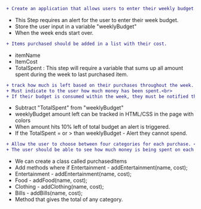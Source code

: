 ```diff 
+ Create an application that allows users to enter their weekly budget.
```

- This Step requires an alert for the user to enter their week budget.
- Store the user input in a variable "weeklyBudget"
- When the week ends start over.



```diff
+ Items purchased should be added in a list with their cost.
```

- itemName
- ItemCost
- TotalSpent : This step will require a variable that sums up all amount spent during the week to last purchased item.


```diff
+ track how much is left based on their purchases throughout the week. <br>
+ Must indicate to the user how much money has been spent.<br>
+ If their budget is consumed within the week, they must be notified that they cannot purchase additional items.
```

- Subtract "TotalSpent" from "weeklyBudget"
- weeklyBudget amount left can be tracked in HTML/CSS in the page with colors
- When amount hits 10% left of total budget an alert is triggered.
- If the TotalSpent = or > than weeklyBudget - Alert they cannot spend.

```diff
+ Allow the user to choose between four categories for each purchase. <br>
+ The user should be able to see how much money is being spent on each of the four categories.
```

- We can create a class called purchasedItems
- Add methods where
  if Entertainment - addEntertainment(name, cost);
- Entertainment - addEntertainment(name, cost);
- Food - addFood(name, cost);
- Clothing - addClothing(name, cost);
- Bills - addBills(name, cost);
- Method that gives the total of any category.
